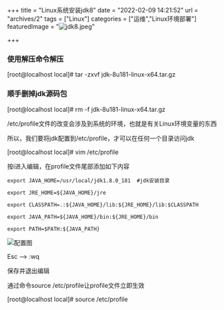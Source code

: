 +++
title = "Linux系统安装jdk8"
date = "2022-02-09 14:21:52"
url = "archives/2"
tags = ["Linux"]
categories = ["运维","Linux环境部署"]
featuredImage = "![jdk8.jpeg](http://121.43.32.181:9000/blog/images/20220212/1bc6bd7d4afd4e918abaa7456e5296c5.png)"

+++

### 使用解压命令解压 ###

[root@localhost local]# tar -zxvf jdk-8u181-linux-x64.tar.gz

### 顺手删掉jdk源码包 ###

[root@localhost local]# rm -f jdk-8u181-linux-x64.tar.gz


/etc/profile文件的改变会涉及到系统的环境，也就是有关Linux环境变量的东西

所以，我们要将jdk配置到/etc/profile，才可以在任何一个目录访问jdk

[root@localhost local]# vim /etc/profile


按i进入编辑，在profile文件尾部添加如下内容
```
export JAVA_HOME=/usr/local/jdk1.8.0_181  #jdk安装目录
 
export JRE_HOME=${JAVA_HOME}/jre
 
export CLASSPATH=.:${JAVA_HOME}/lib:${JRE_HOME}/lib:$CLASSPATH
 
export JAVA_PATH=${JAVA_HOME}/bin:${JRE_HOME}/bin
 
export PATH=$PATH:${JAVA_PATH}
```

![配置图](http://121.43.32.181:9000/blog/images/20220212/29ba0de3ae3d450a9d1e08ffaec6a927.png)

Esc --> :wq

保存并退出编辑

通过命令source /etc/profile让profile文件立即生效

[root@localhost local]# source /etc/profile



